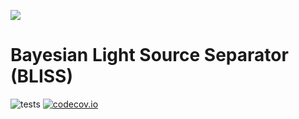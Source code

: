 ![](http://portal.nersc.gov/project/dasrepo/celeste/sample_sky.jpg)


Bayesian Light Source Separator (BLISS)
========
![tests](https://github.com/applied-bayes/celeste/workflows/tests/badge.svg)
[![codecov.io](https://codecov.io/gh/applied-bayes/celeste/branch/master/graphs/badge.svg?branch=master&token=Jgzv0gn3rA)](http://codecov.io/github/applied-bayes/celeste?branch=master)
